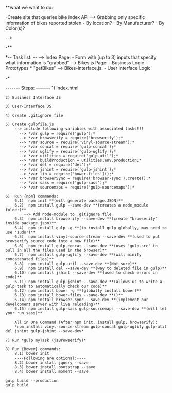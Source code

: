 **what we want to do:

 -Create site that queries bike index API
    --> Grabbing only specific information of bikes reported stolen
        - By location?
        - By Manufacturer?
        - By Color(s)?

    -->
-**


 *-- Task list: --
    --> Index Page:
        - Form with [up to 3] inputs that specify what information is "grabbed"
    --> Bikes.js Page:
        - Business Logic
        - Prototypes
          * "getBikes"
    --> Bikes-interface.js:
        - User interface Logic

-*

------- Steps: -------
    1) Index.html

    2) Business Interface JS

    3) User-Interface JS

    4) Create .gitignore file

    5) Create gulpfile.js
        --> include following variables with associated tasks!!!
          --> *var gulp = require('gulp');*
          --> *var browserify = require('browserify');*
          --> *var source = require('vinyl-source-stream');*
          --> *var concat = require('gulp-concat');*
          --> *var uglify = require('gulp-uglify');*
          --> *var utilities = require('gulp-util');*
          --> *var buildProduction = utilities.env.production;*
          --> *var del = require('del');*
          --> *var jshint = require('gulp-jshint');*
          --> *var lib = require('bower-files')();*
          --> *var browserSync = require('browser-sync').create();*
          --> *var sass = require('gulp-sass');*
          --> *var sourcemaps = require('gulp-sourcemaps');*

    6)  Run {npm} commands:
        6.1)  npm init **(will generate package.JSON)**
        6.2)  npm install gulp --save-dev **(creates a node_module folder)**
            --> Add node-module to .gitignore file
        6.3)  npm install browserify --save-dev **(create "browserify" inside package.json)**
        6.4)  npm install gulp -g **(to install gulp globally, may need to use 'sudo')**
        6.5)  npm install vinyl-source-stream --save-dev **(used to put browserify source code into a new file)**
        6.6)  npm install gulp-concat --save-dev **(uses 'gulp.src' to pull in all the files used in the browser)**
        6.7)  npm install gulp-uglify --save-dev **(will minify concatenated files)**
        6.8)  npm install gulp-util --save-dev **(Not sure)**
        6.9)  npm install del --save-dev **(way to deleted file in gulp)**
        6.10) npm install jshint --save-dev **(used to check errors in code)**
        6.11) npm install gulp-jshint --save-dev **(allows us to write a gulp task to automatically check our code)**
        6.12) npm install bower -g **(globally install bower)**
        6.13) npm install bower-files --save-dev **()**
        6.14) npm install browser-sync --save-dev **(implement our development server with live reloading)**
        6.15) npm install gulp-sass gulp-sourcemaps --save-dev **(will let your run sass)**

        All in One Command (After npm init, install gulp, browserify):
        *npm install vinyl-source-stream gulp-concat gulp-uglify gulp-util del jshint gulp-jshint --save-dev*

    7) Run *gulp myTask (jsBrowserify)*

    8) Run {Bower} commands:
        8.1) bower init
        ----Following are optional:----
        8.2) bower install jquery --save
        8.3) bower install bootstrap --save
        8.4) bower install moment --save

    gulp build --production
    gulp build
